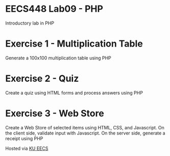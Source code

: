 # EECS448 Lab09 - PHP

Introductory lab in PHP

# Exercise 1 - Multiplication Table

Generate a 100x100 multiplication table using PHP

# Exercise 2 - Quiz

Create a quiz using HTML forms and process answers using PHP

# Exercise 3 - Web Store

Create a Web Store of selected items using HTML, CSS, and Javascript. On the client side, validate input with Javascript. On the server side, generate a receipt using PHP

Hosted via [KU EECS](https://people.eecs.ku.edu/~l371d072/eecs448/lab09/lab_09.html)
